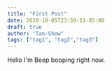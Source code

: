 ```yaml
---
title: "First Post"
date: 2020-10-05T23:59:51-05:00
draft: true
author: "Tan-Show"
tags: ["tag1", "tag2","tag3"]
---
```


Hello I'm Beep booping right now.
